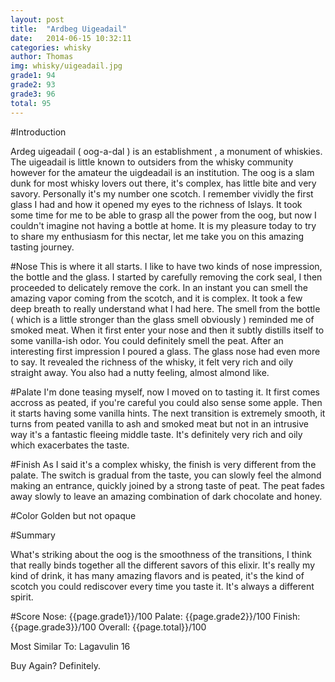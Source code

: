 ```yaml
---
layout: post
title:  "Ardbeg Uigeadail"
date:   2014-06-15 10:32:11
categories: whisky
author: Thomas
img: whisky/uigeadail.jpg
grade1: 94
grade2: 93
grade3: 96
total: 95
---
```




#Introduction

Ardeg uigeadail ( oog-a-dal ) is an establishment , a monument of whiskies. The uigeadail is little known to outsiders from the whisky community however for the amateur the uigdeadail is an institution. The oog is a slam dunk for most whisky lovers out there, it's complex, has little bite and very savory. Personally it's my number one scotch. I remember vividly the first glass I had and how it opened my eyes to the richness of Islays. It took some time for me to be able to grasp all the power from the oog, but now I couldn't imagine not having a bottle at home. It is my pleasure today to try to share my enthusiasm for this nectar, let me take you on this amazing tasting journey.

#Nose
This is where it all starts. I like to have two kinds of nose impression, the bottle and the glass.
I started by carefully removing the cork seal, I then proceeded to delicately remove the cork. In an instant you can smell the amazing vapor coming from the scotch, and it is complex. It took a few deep breath to really understand what I had here. The smell from the bottle ( which is a little stronger than the glass smell obviously ) reminded me of smoked meat. When it first enter your nose and then it subtly distills itself to some vanilla-ish odor.
You could definitely smell the peat.
After an interesting first impression I poured a glass.
The glass nose had even more to say. It revealed the richness of the whisky, it felt very rich and oily straight away.
You also had a nutty feeling, almost almond like.

#Palate 
I'm done teasing myself, now I moved on to tasting it. 
It first comes accross as peated, if you're careful you could also sense some apple. Then it starts having some vanilla hints. The next transition is extremely smooth, it turns from peated vanilla to ash and smoked meat but not in an intrusive way it's a fantastic fleeing middle taste. It's definitely very rich and oily which exacerbates the taste.

#Finish
As I said it's a complex whisky, the finish is very different from the palate.
The switch is gradual from the taste, you can slowly feel the almond making an entrance, quickly joined by a strong taste of peat. The peat fades away slowly to leave an amazing combination of dark chocolate and honey.


#Color
Golden but not opaque


#Summary 

What's striking about the oog is the smoothness of the transitions, I think that really binds together all the different savors of this elixir.
It's really my kind of drink, it has many amazing flavors and is peated, it's the kind of scotch you could rediscover every time you taste it. It's always a different spirit.

#Score
Nose: {{page.grade1}}/100
Palate: {{page.grade2}}/100
Finish: {{page.grade3}}/100
Overall: {{page.total}}/100

Most Similar To: Lagavulin 16

Buy Again? Definitely.